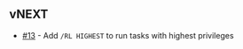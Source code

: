 ## vNEXT
* [#13](https://github.com/smurawski/chef-zero-scheduled-task/issues/13) - Add `/RL HIGHEST` to run tasks with highest privileges

